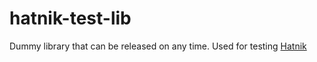 # hatnik-test-lib

Dummy library that can be released on any time. Used for testing [Hatnik](http://hatnik.clojurecup.com)


